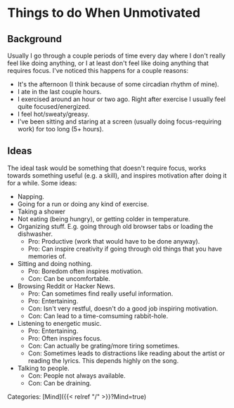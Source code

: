 # Things to do When Unmotivated

## Background

Usually I go through a couple periods of time every day where I don't really
feel like doing anything, or I at least don't feel like doing anything
that requires focus. I've noticed this happens for a couple reasons:

 - It's the afternoon (I think because of some circadian rhythm of mine).
 - I ate in the last couple hours.
 - I exercised around an hour or two ago. Right after exercise I usually feel
   quite focused/energized.
 - I feel hot/sweaty/greasy.
 - I've been sitting and staring at a screen (usually doing focus-requiring
   work) for too long (5+ hours).

## Ideas

The ideal task would be something that doesn't require focus, works towards
something useful (e.g. a skill), and inspires motivation after doing it for a
while. Some ideas:

 - Napping.
 - Going for a run or doing any kind of exercise.
 - Taking a shower
 - Not eating (being hungry), or getting colder in temperature.
 - Organizing stuff. E.g. going through old browser tabs or loading the
   dishwasher.
   - Pro: Productive (work that would have to be done anyway).
   - Pro: Can inspire creativity if going through old things that you have
     memories of.
 - Sitting and doing nothing.
   - Pro: Boredom often inspires motivation.
   - Con: Can be uncomfortable.
 - Browsing Reddit or Hacker News.
   - Pro: Can sometimes find really useful information.
   - Pro: Entertaining.
   - Con: Isn't very restful, doesn't do a good job inspiring motivation.
   - Con: Can lead to a time-comsuming rabbit-hole.
 - Listening to energetic music.
   - Pro: Entertaining.
   - Pro: Often inspires focus.
   - Con: Can actually be grating/more tiring sometimes.
   - Con: Sometimes leads to distractions like reading about the artist or
     reading the lyrics. This depends highly on the song.
 - Talking to people.
   - Con: People not always available.
   - Con: Can be draining.

Categories: [Mind]({{< relref "/" >}}?Mind=true)
